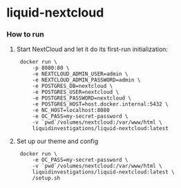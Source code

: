 # liquid-nextcloud


### How to run

1. Start NextCloud and let it do its first-run initialization:


        docker run \
            -p 8080:80 \
            -e NEXTCLOUD_ADMIN_USER=admin \
            -e NEXTCLOUD_ADMIN_PASSWORD=admin \
            -e POSTGRES_DB=nextcloud \
            -e POSTGRES_USER=nextcloud \
            -e POSTGRES_PASSWORD=nextcloud \
            -e POSTGRES_HOST=host.docker.internal:5432 \
            -e NC_HOST=localhost:8080
            -e OC_PASS=my-secret-password \
            -v `pwd`/volumes/nextcloud:/var/www/html \
            liquidinvestigations/liquid-nextcloud:latest

2. Set up our theme and config

        docker run \
            -e OC_PASS=my-secret-password \
            -v `pwd`/volumes/nextcloud:/var/www/html \
            liquidinvestigations/liquid-nextcloud:latest \
            /setup.sh
